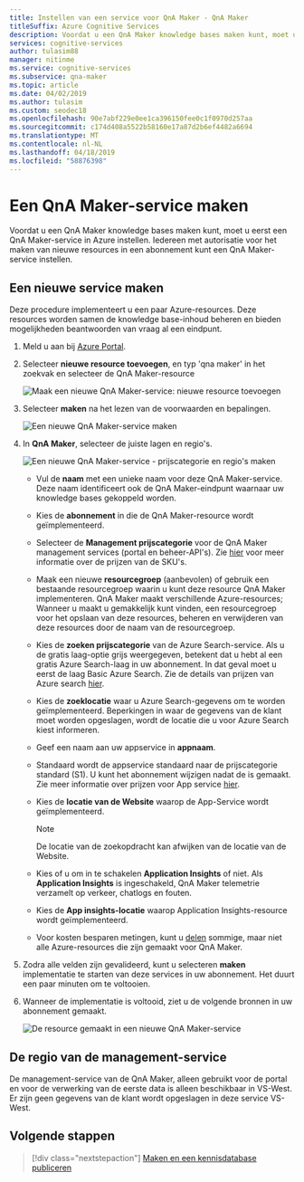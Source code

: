 ```yaml
---
title: Instellen van een service voor QnA Maker - QnA Maker
titleSuffix: Azure Cognitive Services
description: Voordat u een QnA Maker knowledge bases maken kunt, moet u eerst een QnA Maker-service in Azure instellen. Iedereen met autorisatie voor het maken van nieuwe resources in een abonnement kunt een QnA Maker-service instellen.
services: cognitive-services
author: tulasim88
manager: nitinme
ms.service: cognitive-services
ms.subservice: qna-maker
ms.topic: article
ms.date: 04/02/2019
ms.author: tulasim
ms.custom: seodec18
ms.openlocfilehash: 90e7abf229e0ee1ca396150fee0c1f0970d257aa
ms.sourcegitcommit: c174d408a5522b58160e17a87d2b6ef4482a6694
ms.translationtype: MT
ms.contentlocale: nl-NL
ms.lasthandoff: 04/18/2019
ms.locfileid: "58876398"
---
```

# <a name="create-a-qna-maker-service"></a>Een QnA Maker-service maken

Voordat u een QnA Maker knowledge bases maken kunt, moet u eerst een QnA Maker-service in Azure instellen. Iedereen met autorisatie voor het maken van nieuwe resources in een abonnement kunt een QnA Maker-service instellen.

## <a name="create-a-new-service"></a>Een nieuwe service maken

Deze procedure implementeert u een paar Azure-resources. Deze resources worden samen de knowledge base-inhoud beheren en bieden mogelijkheden beantwoorden van vraag al een eindpunt.

1. Meld u aan bij [Azure Portal](<https://portal.azure.com>).

1. Selecteer **nieuwe resource toevoegen**, en typ 'qna maker' in het zoekvak en selecteer de QnA Maker-resource

    ![Maak een nieuwe QnA Maker-service: nieuwe resource toevoegen](../media/qnamaker-how-to-setup-service/create-new-resource.png)

1. Selecteer **maken** na het lezen van de voorwaarden en bepalingen.

    ![Een nieuwe QnA Maker-service maken](../media/qnamaker-how-to-setup-service/create-new-resource-button.png)

1. In **QnA Maker**, selecteer de juiste lagen en regio's.

    ![Een nieuwe QnA Maker-service - prijscategorie en regio's maken](../media/qnamaker-how-to-setup-service/enter-qnamaker-info.png)

    * Vul de **naam** met een unieke naam voor deze QnA Maker-service. Deze naam identificeert ook de QnA Maker-eindpunt waarnaar uw knowledge bases gekoppeld worden.
    * Kies de **abonnement** in die de QnA Maker-resource wordt geïmplementeerd.
    * Selecteer de **Management prijscategorie** voor de QnA Maker management services (portal en beheer-API's). Zie [hier](https://aka.ms/qnamaker-pricing) voor meer informatie over de prijzen van de SKU's.
    * Maak een nieuwe **resourcegroep** (aanbevolen) of gebruik een bestaande resourcegroep waarin u kunt deze resource QnA Maker implementeren. QnA Maker maakt verschillende Azure-resources; Wanneer u maakt u gemakkelijk kunt vinden, een resourcegroep voor het opslaan van deze resources, beheren en verwijderen van deze resources door de naam van de resourcegroep.
    * Kies de **zoeken prijscategorie** van de Azure Search-service. Als u de gratis laag-optie grijs weergegeven, betekent dat u hebt al een gratis Azure Search-laag in uw abonnement. In dat geval moet u eerst de laag Basic Azure Search. Zie de details van prijzen van Azure search [hier](https://azure.microsoft.com/pricing/details/search/).
    * Kies de **zoeklocatie** waar u Azure Search-gegevens om te worden geïmplementeerd. Beperkingen in waar de gegevens van de klant moet worden opgeslagen, wordt de locatie die u voor Azure Search kiest informeren.
    * Geef een naam aan uw appservice in **appnaam**.
    * Standaard wordt de appservice standaard naar de prijscategorie standard (S1). U kunt het abonnement wijzigen nadat de is gemaakt. Zie meer informatie over prijzen voor App service [hier](https://azure.microsoft.com/pricing/details/app-service/).
    * Kies de **locatie van de Website** waarop de App-Service wordt geïmplementeerd.

        > [!NOTE]
        > De locatie van de zoekopdracht kan afwijken van de locatie van de Website.

    * Kies of u om in te schakelen **Application Insights** of niet. Als **Application Insights** is ingeschakeld, QnA Maker telemetrie verzamelt op verkeer, chatlogs en fouten.
    * Kies de **App insights-locatie** waarop Application Insights-resource wordt geïmplementeerd.
    * Voor kosten besparen metingen, kunt u [delen](upgrade-qnamaker-service.md?#share-existing-services-with-qna-maker) sommige, maar niet alle Azure-resources die zijn gemaakt voor QnA Maker. 

1. Zodra alle velden zijn gevalideerd, kunt u selecteren **maken** implementatie te starten van deze services in uw abonnement. Het duurt een paar minuten om te voltooien.

1. Wanneer de implementatie is voltooid, ziet u de volgende bronnen in uw abonnement gemaakt.

    ![De resource gemaakt in een nieuwe QnA Maker-service](../media/qnamaker-how-to-setup-service/resources-created.png)

## <a name="region-of-management-service"></a>De regio van de management-service

De management-service van de QnA Maker, alleen gebruikt voor de portal en voor de verwerking van de eerste data is alleen beschikbaar in VS-West. Er zijn geen gegevens van de klant wordt opgeslagen in deze service VS-West.

## <a name="next-steps"></a>Volgende stappen

> [!div class="nextstepaction"]
> [Maken en een kennisdatabase publiceren](../Quickstarts/create-publish-knowledge-base.md)

